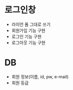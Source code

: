 # 로그인창
- 라이언 폼 그대로 쓰기
- 회원가입 기능 구현
- 로그인 기능 구현
- 로그아웃 기능 구현

# DB
- 회원 정보(이름, id, pw, e-mail)
- 회원 등급

